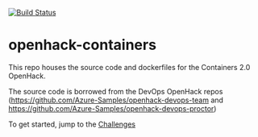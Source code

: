 [![Build Status](https://dev.azure.com/cseeest/OpenHack/_apis/build/status/vyta.openhack-containers?branchName=master)](https://dev.azure.com/cseeest/OpenHack/_build/latest?definitionId=16&branchName=master)

# openhack-containers

This repo houses the source code and dockerfiles for the Containers 2.0 OpenHack. 

The source code is borrowed from the DevOps OpenHack repos (https://github.com/Azure-Samples/openhack-devops-team and https://github.com/Azure-Samples/openhack-devops-proctor)

To get started, jump to the [Challenges](doc/Home.md)



